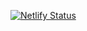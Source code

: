 [![Netlify Status](https://api.netlify.com/api/v1/badges/d3e2b909-bdf2-44cf-8ad0-73eb45344b6a/deploy-status)](https://app.netlify.com/sites/ship-tickets/deploys)
